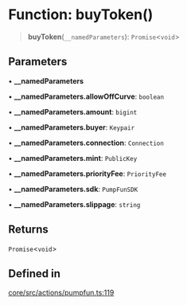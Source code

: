 # Function: buyToken()

> **buyToken**(`__namedParameters`): `Promise`\<`void`\>

## Parameters

• **\_\_namedParameters**

• **\_\_namedParameters.allowOffCurve**: `boolean`

• **\_\_namedParameters.amount**: `bigint`

• **\_\_namedParameters.buyer**: `Keypair`

• **\_\_namedParameters.connection**: `Connection`

• **\_\_namedParameters.mint**: `PublicKey`

• **\_\_namedParameters.priorityFee**: `PriorityFee`

• **\_\_namedParameters.sdk**: `PumpFunSDK`

• **\_\_namedParameters.slippage**: `string`

## Returns

`Promise`\<`void`\>

## Defined in

[core/src/actions/pumpfun.ts:119](https://github.com/ai16z/eliza/blob/f44765cf90f453d2ecf80e9a2e5e7bb6d1533f70/core/src/actions/pumpfun.ts#L119)
